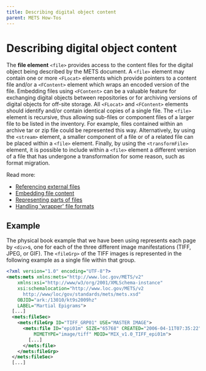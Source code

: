 ```yaml
---
title: Describing digital object content
parent: METS How-Tos
---
```

# Describing digital object content

The **file element** `<file>` provides access to the content files for the digital object being described by the METS document. A `<file>` element may contain one or more `<FLocat>` elements which provide pointers to a content file and/or a `<FContent>` element which wraps an encoded version of the file. Embedding files using `<FContent>` can be a valuable feature for exchanging digital objects between repositories or for archiving versions of digital objects for off-site storage. All `<FLocat>` and `<FContent>` elements should identify and/or contain identical copies of a single file. The `<file>` element is recursive, thus allowing sub-files or component files of a larger file to be listed in the inventory. For example, files contained within an archive tar or zip file could be represented this way. Alternatively, by using the `<stream>` element, a smaller component of a file or of a related file can be placed within a `<file>` element. Finally, by using the `<transformFile>` element, it is possible to include within a `<file>` element a different version of a file that has undergone a transformation for some reason, such as format migration.

Read more:

* [Referencing external files](FLocat.md)
* [Embedding file content](FContent.md)
* [Representing parts of files](stream.md)
* [Handling 'wrapper' file formats](transformFile.md)

## Example

The physical book example that we have been using represents each page by `<div>`s, one for each of the three different image manifestations (TIFF, JPEG, or GIF). The `<fileGrp>` of the TIFF images is represented in the following example as a single file within that group.

```xml
<?xml version="1.0" encoding="UTF-8"?>
<mets:mets xmlns:mets="http://www.loc.gov/METS/v2"
    xmlns:xsi="http://www/w3/org/2001/XMLSchema-instance"
    xsi:schemalocation="http://www.loc.gov/METS/v2
      http://www/loc/gov/standards/mets/mets.xsd"
    OBJID="ark:/13010/kt9s2009hz"
    LABEL="Martial Epigrams">
  [...]
  <mets:fileSec>
    <mets:fileGrp ID="TIFF_GRP01" USE="MASTER IMAGE">
      <mets:file ID="epi01m" SIZE="65768" CREATED="2006-04-11T07:35:22"
          MIMETYPE="image/tiff" MDID="MIX_v1.0_TIFF_epi01m">
        [...]
      </mets:file>
    </mets:fileGrp>
  </mets:fileSec>
  [...]
```
